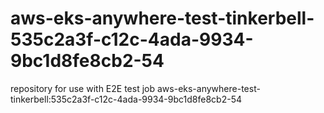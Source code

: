 # aws-eks-anywhere-test-tinkerbell-535c2a3f-c12c-4ada-9934-9bc1d8fe8cb2-54
repository for use with E2E test job aws-eks-anywhere-test-tinkerbell:535c2a3f-c12c-4ada-9934-9bc1d8fe8cb2-54
